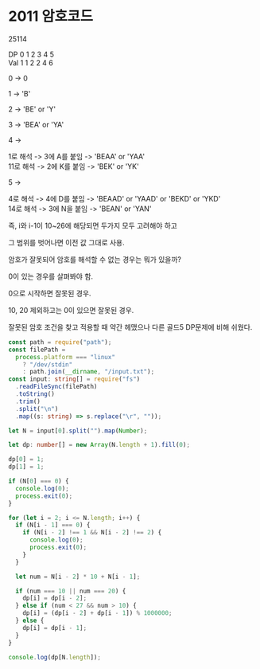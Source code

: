 # 2011 암호코드

25114

DP 0 1 2 3 4 5  
Val 1 1 2 2 4 6

0 -> 0

1 -> 'B'

2 -> 'BE' or 'Y'

3 -> 'BEA' or 'YA'

4 ->

1로 해석 -> 3에 A를 붙임 -> 'BEAA' or 'YAA'  
11로 해석 -> 2에 K를 붙임 -> 'BEK' or 'YK'

5 ->

4로 해석 -> 4에 D를 붙임 -> 'BEAAD' or 'YAAD' or 'BEKD' or 'YKD'  
14로 해석 -> 3에 N을 붙임 -> 'BEAN' or 'YAN'

즉, i와 i-1이 10~26에 해당되면 두가지 모두 고려해야 하고

그 범위를 벗어나면 이전 값 그대로 사용.

암호가 잘못되어 암호를 해석할 수 없는 경우는 뭐가 있을까?

0이 있는 경우를 살펴봐야 함.

0으로 시작하면 잘못된 경우.

10, 20 제외하고는 0이 있으면 잘못된 경우.

잘못된 암호 조건을 찾고 적용할 때 약간 헤맸으나 다른 골드5 DP문제에 비해 쉬웠다.

```typescript
const path = require("path");
const filePath =
  process.platform === "linux"
    ? "/dev/stdin"
    : path.join(__dirname, "/input.txt");
const input: string[] = require("fs")
  .readFileSync(filePath)
  .toString()
  .trim()
  .split("\n")
  .map((s: string) => s.replace("\r", ""));

let N = input[0].split("").map(Number);

let dp: number[] = new Array(N.length + 1).fill(0);

dp[0] = 1;
dp[1] = 1;

if (N[0] === 0) {
  console.log(0);
  process.exit(0);
}

for (let i = 2; i <= N.length; i++) {
  if (N[i - 1] === 0) {
    if (N[i - 2] !== 1 && N[i - 2] !== 2) {
      console.log(0);
      process.exit(0);
    }
  }

  let num = N[i - 2] * 10 + N[i - 1];

  if (num === 10 || num === 20) {
    dp[i] = dp[i - 2];
  } else if (num < 27 && num > 10) {
    dp[i] = (dp[i - 2] + dp[i - 1]) % 1000000;
  } else {
    dp[i] = dp[i - 1];
  }
}

console.log(dp[N.length]);
```

